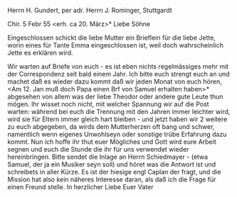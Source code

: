 Herrn H. Gundert, per adr. Herrn J. Rominger, Stuttgardt

 Chir. 5 Febr 55
 <erh. ca 20. März>*
Liebe Söhne

Eingeschlossen schickt die liebe Mutter ein Brieflein für die liebe Jette, worin eines für Tante Emma eingeschlossen ist, weil doch wahrscheinlich Jette es erklären wird.

Wir warten auf Briefe von euch - es ist eben nichts regelmässiges mehr mit der Correspondenz seit bald einem Jahr. Ich bitte euch strengt euch an und machet daß es wieder dazu kommt daß wir jeden Monat von euch hören, <Am 12. Jan muß doch Papa einen Brf von Samuel erhalten haben>* abgesehen von allem was der liebe Theodor oder andere gute Leute thun mögen. Ihr wisset noch nicht, mit welcher Spannung wir auf die Post warten: während bei euch die Trennung mit den Jahren immer leichter wird, wird sie für Eltern immer gleich hart bleiben - und jetzt haben wir 2 weitere zu euch abgegeben, da wirds dem Mutterherzen oft bang und schwer, namentlich wenn eigenes Unwohlseyn oder sonstige trübe Erfahrung dazu kommt. Nun ich hoffe ihr thut euer Mögliches und Gott wird eure Arbeit segnen und euch die Stunde die ihr für uns verwendet wieder hereinbringen. Bitte sendet die Inlage an Herrn Schiedmayer - (etwa Samuel, der ja ein Musiker seyn soll) und höret was die Antwort ist und schreibets in aller Kürze. Es ist der hiesige engl Caplan der fragt, und die Mission hat also kein näheres Interesse daran, als daß ich die Frage für einen Freund stelle.
 In herzlicher Liebe
 Euer Vater

